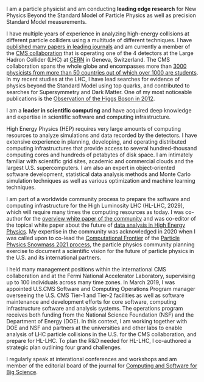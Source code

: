 I am a particle physicist and am conducting **leading edge research** for New Physics Beyond the Standard Model of Particle Physics as well as precision Standard Model measurements.

I have multiple years of experience in analyzing high-energy collisions at different particle colliders using a multitude of different techniques. I have [published many papers in leading journals](https://github.com/gutsche/ForThePublic/raw/master/publication_list/complete_publication_list.pdf) and am currently a member of the [CMS collaboration](https://cms.cern/) that is operating one of the 4 detectors at the Large Hadron Collider (LHC) at [CERN](https://home.cern/) in Geneva, Switzerland. The CMS collaboration spans the whole globe and encompasses more than [3000 physicists from more than 50 countries out of which over 1000 are students](https://cms.cern/index.php/collaboration/people-statistics). In my recent studies at the LHC, I have lead searches for evidence of physics beyond the Standard Model using top quarks, and contributed to searches for Supersymmetry and Dark Matter. One of my most noticeable publications is the [Observation of the Higgs Boson in 2012](https://doi.org/10.1016/j.physletb.2012.08.021).

I am a **leader in scientific computing** and have acquired deep knowledge and expertise in scientific software and computing infrastructure. 

High Energy Physics (HEP) requires very large amounts of computing resources to analyze simulations and data recorded by the detectors. I have extensive experience in planning, developing, and operating distributed computing infrastructures that provide access to several hundred-thousand computing cores and hundreds of petabytes of disk space. I am intimately familiar with scientific grid sites, academic and commercial clouds and the largest U.S. supercomputers. I am also an expert in object-oriented software development, statistical data analysis methods and Monte Carlo simulation techniques as well as various optimization and machine learning techniques. 

I am part of a worldwide community process to prepare the software and computing infrastructure for the High Luminosity LHC (HL-LHC, 2029), which will require many times the computing resources as today. I was co-author for the [overview white paper of the community](http://arxiv.org/abs/1712.06982) and was co-editor of the topical white paper about the future of [data analysis in High Energy Physics](http://arxiv.org/abs/1804.03983). My expertise in the community was acknowledged in 2020 when I was called upon to co-lead the [Computational Frontier](https://snowmass21.org/computational/start) of the [Particle Physics Snowmass 2021 process](https://snowmass21.org), the particle physics community planning exercise to document a scientific vision for the future of particle physics in the U.S. and its international partners.

I held many management positions within the international CMS collaboration and at the Fermi National Accelerator Laboratory, supervising up to 100 individuals across many time zones. In March 2019, I was appointed U.S.CMS Software and Computing Operations Program manager overseeing the U.S. CMS Tier-1 and Tier-2 facilities as well as software maintenance and development efforts for core software, computing infrastructure software and analysis systems. The operations program receives both funding from the National Science Foundation (NSF) and the Department of Energy (DOE). In this context, I am working together with DOE and NSF and partners at the universities and other labs to enable analysis of LHC particle collisions in the U.S. for the CMS collaboration, and prepare for HL-LHC. To plan the R&D needed for HL-LHC, I co-authored a strategic plan outlining four grand challenges. 

I regularly speak at interational conferences and workshops and am member of the editorial board of the journal for [Computing and Software for Big Science](https://www.springer.com/physics/particle+and+nuclear+physics/journal/41781?countryChanged=true).
